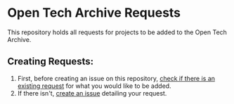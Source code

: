 # Open Tech Archive Requests

This repository holds all requests for projects to be added to the Open Tech Archive.

## Creating Requests:
1. First, before creating an issue on this repository, [check if there is an existing request](https://github.com/OpenTechArchive/Requests/issues) for what you would like to be added.
2. If there isn't, [create an issue](https://github.com/OpenTechArchive/Requests/issues/new/choose) detailing your request.
